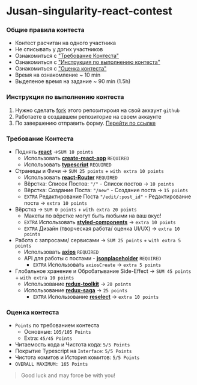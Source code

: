 # Jusan-singularity-react-contest

### Общие правила контеста
- Контест расчитан на одного участника 
- Не списывать у дргих участников
- Ознакомиться с ["Требование Контеста"](#требование-контеста)
- Ознакомиться с ["Инструкция по выполнению контеста"](#инструкция-по-выполнению-контеста)
- Ознакомиться с ["Оценка контеста"](#оценка-контеста)
- Время на ознакомление ~ 10 min 
- Выделеное время на задание ~ 90 min (1.5h)

### Инструкция по выполнению контеста 
1. Нужно сделать [fork](https://github.com/toleberdyyeva/Jusan-singularity-react-contest/fork) этого репозитироия на свой аккаунт `github` 
2. Работаете в создавшем репозиторие на своем аккаунте 
4. По завершению отправить форму. [Перейти по ссылке](https://forms.gle/1kngM1aGm8hdz6g58)


### Требование Контеста
- Поднять [**react**](https://ru.reactjs.org/) ->`SUM 10 points` 
  - Использовать [**create-react-app**](https://create-react-app.dev/) `REQUIRED`
  - Использовать [**typescript**](https://www.typescriptlang.org/) `REQUIRED`
- Страницы и Фичи -> `SUM 25 points` + `with extra 10 points`
  - Использовать [**react-Router**](https://reactrouter.com/) `REQUIRED`
  - Вёрстка: Список Постов: `"/"` - Список постов -> `10 points`
  - Вёрстка: Создание Поста: `"/new"` - Создание поста  -> `15 points`
  - `EXTRA` Редактирование Поста `"/edit/:post_id"` - Редактирование поста  -> `extra 10 points`
- Вёрстка -> `SUM 0 points` + `with extra 20 points`
  - Макеты по вёрстке могут быть любыми на ваш вкус!
  - `EXTRA` Использовать  [**styled-components**](https://styled-components.com/)  -> `extra 10 points`
  - `EXTRA` Дизайн (творческая работа/ оценка UI/UX)  -> `extra 10 points`
- Работа с запросами/ сервисами -> `SUM 25 points` + `with extra 5 points`
  - Использовать [**axios**](https://github.com/axios/axios) `REQUIRED`
  - API для работы с постами - [**jsonplaceholder**](https://jsonplaceholder.typicode.com/guide/) `REQUIRED`
    - `EXTRA` Использовать `axiosCreate` -> `extra 5 points` 
- Глобальное хранение и Обробатывание Side-Effect -> `SUM 45 points` + `with extra 10 points`
  - Использование [**redux-toolkit**](https://redux-toolkit.js.org/) -> `20 points`
  - Использование [**redux-saga**](https://redux-saga.js.org/) -> `25 points`
    - `EXTRA` Использование [**reselect**](https://github.com/reduxjs/reselect) -> `extra 10 points`
    
### Оценка контеста
- `Points` по требованием контеста
  - Основные: `105/105 Points`
  - Extra: `45/45 Points`
- Читаемость кода и Чистота кода: `5/5 Points`
- Покрытие Typescript на `Interface`: `5/5 Points`
- Чистота комитов и История комитов: `5/5 Points`
- `OVERALL MAXIMUM: 165 Points`



 >Good luck and may force be with you!
